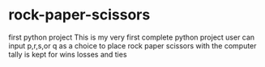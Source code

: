 # rock-paper-scissors
first python project 
This is my very first complete python project
user can input p,r,s,or q as a choice to place rock paper scissors with the computer
tally is kept for wins losses and ties
